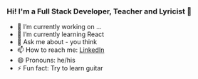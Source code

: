 ### Hi! I'm a Full Stack Developer, Teacher and Lyricist 👋

- 🔭 I’m currently working on ...
- 🌱 I’m currently learning React
- 💬 Ask me about - you think
- 📫 How to reach me: [LinkedIn](https://www.linkedin.com/in/farhad-sayed-a81066211/)
- 😄 Pronouns: he/his
- ⚡ Fun fact: Try to learn guitar

